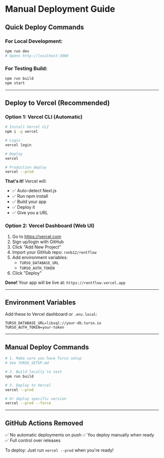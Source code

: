 # Manual Deployment Guide

## Quick Deploy Commands

### For Local Development:
```bash
npm run dev
# Opens http://localhost:3000
```

### For Testing Build:
```bash
npm run build
npm start
```

---

## Deploy to Vercel (Recommended)

### Option 1: Vercel CLI (Automatic)
```bash
# Install Vercel CLI
npm i -g vercel

# Login
vercel login

# Deploy
vercel

# Production deploy
vercel --prod
```

**That's it!** Vercel will:
- ✅ Auto-detect Next.js
- ✅ Run npm install
- ✅ Build your app
- ✅ Deploy it
- ✅ Give you a URL

### Option 2: Vercel Dashboard (Web UI)

1. Go to https://vercel.com
2. Sign up/login with GitHub
3. Click "Add New Project"
4. Import your GitHub repo: `ronb12/rentflow`
5. Add environment variables:
   - `TURSO_DATABASE_URL`
   - `TURSO_AUTH_TOKEN`
6. Click "Deploy"

**Done!** Your app will be live at: `https://rentflow.vercel.app`

---

## Environment Variables

Add these to Vercel dashboard or `.env.local`:

```env
TURSO_DATABASE_URL=libsql://your-db.turso.io
TURSO_AUTH_TOKEN=your-token
```

---

## Manual Deploy Commands

```bash
# 1. Make sure you have Turso setup
# See TURSO_SETUP.md

# 2. Build locally to test
npm run build

# 3. Deploy to Vercel
vercel --prod

# Or deploy specific version
vercel --prod --force
```

---

## GitHub Actions Removed

✅ No automatic deployments on push
✅ You deploy manually when ready
✅ Full control over releases

To deploy: Just run `vercel --prod` when you're ready!

